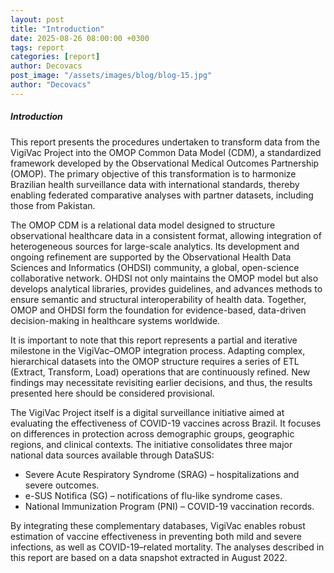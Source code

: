 ```yaml
---
layout: post
title: "Introduction"
date: 2025-08-26 08:00:00 +0300
tags: report
categories: [report]
author: Decovacs
post_image: "/assets/images/blog/blog-15.jpg"
author: "Decovacs"
---
```


<h5>Introduction</h5>
<p>This report presents the procedures undertaken to transform data from the VigiVac Project into the OMOP Common Data Model (CDM), a standardized framework developed by the Observational Medical Outcomes Partnership (OMOP). The primary objective of this transformation is to harmonize Brazilian health surveillance data with international standards, thereby enabling federated comparative analyses with partner datasets, including those from Pakistan.</p>
<p>The OMOP CDM is a relational data model designed to structure observational healthcare data in a consistent format, allowing integration of heterogeneous sources for large-scale analytics. Its development and ongoing refinement are supported by the Observational Health Data Sciences and Informatics (OHDSI) community, a global, open-science collaborative network. OHDSI not only maintains the OMOP model but also develops analytical libraries, provides guidelines, and advances methods to ensure semantic and structural interoperability of health data. Together, OMOP and OHDSI form the foundation for evidence-based, data-driven decision-making in healthcare systems worldwide.</p>
<p>It is important to note that this report represents a partial and iterative milestone in the VigiVac–OMOP integration process. Adapting complex, hierarchical datasets into the OMOP structure requires a series of ETL (Extract, Transform, Load) operations that are continuously refined. New findings may necessitate revisiting earlier decisions, and thus, the results presented here should be considered provisional.</p>
<p>The VigiVac Project itself is a digital surveillance initiative aimed at evaluating the effectiveness of COVID-19 vaccines across Brazil. It focuses on differences in protection across demographic groups, geographic regions, and clinical contexts. The initiative consolidates three major national data sources available through DataSUS:</p>
<ul>
  <li>Severe Acute Respiratory Syndrome (SRAG) – hospitalizations and severe outcomes.</li>
  <li>e-SUS Notifica (SG) – notifications of flu-like syndrome cases.</li>
  <li>National Immunization Program (PNI) – COVID-19 vaccination records.</li>
</ul>
<p>By integrating these complementary databases, VigiVac enables robust estimation of vaccine effectiveness in preventing both mild and severe infections, as well as COVID-19–related mortality. The analyses described in this report are based on a data snapshot extracted in August 2022.</p>
